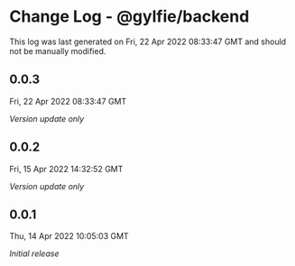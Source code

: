 # Change Log - @gylfie/backend

This log was last generated on Fri, 22 Apr 2022 08:33:47 GMT and should not be manually modified.

## 0.0.3
Fri, 22 Apr 2022 08:33:47 GMT

_Version update only_

## 0.0.2
Fri, 15 Apr 2022 14:32:52 GMT

_Version update only_

## 0.0.1
Thu, 14 Apr 2022 10:05:03 GMT

_Initial release_

